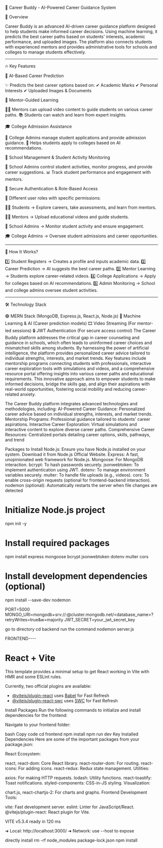 🚀 Career Buddy - AI-Powered Career Guidance System

🌟 Overview

Career Buddy is an advanced AI-driven career guidance platform designed to help students make informed career decisions. Using machine learning, it predicts the best career paths based on students' interests, academic performance, and uploaded images. The platform also connects students with experienced mentors and provides administrative tools for schools and colleges to manage students effectively.


---

🔥 Key Features

🎯 AI-Based Career Prediction

✨ Predicts the best career options based on:
✔ Academic Marks
✔ Personal Interests
✔ Uploaded Images & Documents

🎥 Mentor-Guided Learning

👨‍🏫 Mentors can upload video content to guide students on various career paths.
📚 Students can watch and learn from expert insights.

🎓 College Admission Assistance

🏫 College Admins manage student applications and provide admission guidance.
📄 Helps students apply to colleges based on AI recommendations.

🏫 School Management & Student Activity Monitoring

🎒 School Admins control student activities, monitor progress, and provide career suggestions.
📊 Track student performance and engagement with mentors.

🔐 Secure Authentication & Role-Based Access

🔑 Different user roles with specific permissions:

🧑‍🎓 Students → Explore careers, take assessments, and learn from mentors.

👨‍🏫 Mentors → Upload educational videos and guide students.

🏫 School Admins → Monitor student activity and ensure engagement.

🎓 College Admins → Oversee student admissions and career opportunities.



---

🚀 How It Works?

1️⃣ Student Registers → Creates a profile and inputs academic data.
2️⃣ Career Prediction → AI suggests the best career paths.
3️⃣ Mentor Learning → Students explore career-related videos.
4️⃣ College Applications → Apply for colleges based on AI recommendations.
5️⃣ Admin Monitoring → School and college admins oversee student activities.


---

🛠 Technology Stack

🟢 MERN Stack (MongoDB, Express.js, React.js, Node.js)
🧠 Machine Learning & AI (Career prediction models)
🎞 Video Streaming (For mentor-led sessions)
🔒 JWT Authentication (For secure access control)
The Career Buddy platform addresses the critical gap in career counseling and guidance in schools, which
often leads to uninformed career choices and mismatched skills among students. By harnessing the power
of artificial intelligence, the platform provides personalized career advice tailored to individual strengths,
interests, and market trends. Key features include mentorship programs connecting students with
professionals, interactive career exploration tools with simulations and videos, and a comprehensive
resource portal offering insights into various career paths and educational requirements. This innovative
approach aims to empower students to make informed decisions, bridge the skills gap, and align their
aspirations with real-world opportunities, fostering social mobility and reducing career-related anxiety.

The Career Buddy platform integrates advanced technologies and methodologies, including:
AI-Powered Career Guidance: Personalized career advice based on individual strengths, interests, and
market trends.
Mentorship Programs: Professional guidance tailored to students' career aspirations.
Interactive Career Exploration: Virtual simulations and interactive content to explore diverse career
paths.
Comprehensive Career Resources: Centralized portals detailing career options, skills, pathways, and
trend

Packages to Install
Node.js: Ensure you have Node.js installed on your system. Download it from Node.js Official Website.
Express: A fast, unopinionated web framework for Node.js.
Mongoose: For MongoDB interaction.
bcrypt: To hash passwords securely.
jsonwebtoken: To implement authentication using JWT.
dotenv: To manage environment variables securely.
multer: To handle file uploads (e.g., videos).
cors: To enable cross-origin requests (optional for frontend-backend interaction).
nodemon (optional): Automatically restarts the server when file changes are detected

# Initialize Node.js project

npm init -y

# Install required packages

npm install express mongoose bcrypt jsonwebtoken dotenv multer cors

# Install development dependencies (optional)

npm install --save-dev nodemon

PORT=5000
MONGO_URI=mongodb+srv://<username>:<password>@cluster.mongodb.net/<database_name>?retryWrites=true&w=majority
JWT_SECRET=your_jwt_secret_key

go to directory
cd backend
run the command
nodemon server.js

FRONTEND----

# React + Vite

This template provides a minimal setup to get React working in Vite with HMR and some ESLint rules.

Currently, two official plugins are available:

- [@vitejs/plugin-react](https://github.com/vitejs/vite-plugin-react/blob/main/packages/plugin-react/README.md) uses [Babel](https://babeljs.io/) for Fast Refresh
- [@vitejs/plugin-react-swc](https://github.com/vitejs/vite-plugin-react-swc) uses [SWC](https://swc.rs/) for Fast Refresh

Install Packages
Run the following commands to initialize and install dependencies for the frontend:

Navigate to your frontend folder:

bash
Copy code
cd frontend
npm install
npm run dev
Key Installed Dependencies
Here are some of the important packages from your package.json:

React Ecosystem:

react, react-dom: Core React library.
react-router-dom: For routing.
react-icons: For adding icons.
react-redux: Redux state management.
Utilities:

axios: For making HTTP requests.
lodash: Utility functions.
react-toastify: Toast notifications.
styled-components: CSS-in-JS styling.
Visualization:

chart.js, react-chartjs-2: For charts and graphs.
Frontend Development Tools:

vite: Fast development server.
eslint: Linter for JavaScript/React.
@vitejs/plugin-react: React plugin for Vite.

VITE v5.3.4 ready in 120 ms

➜ Local: http://localhost:3000/
➜ Network: use --host to expose

directly install
rm -rf node_modules package-lock.json
npm install
